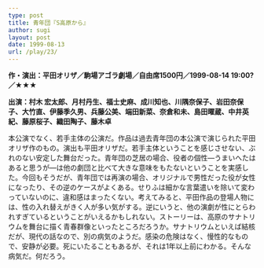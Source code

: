 ```yaml
---
type: post
title: 青年団『S高原から』
author: sugi
layout: post
date: 1999-08-13
url: /play/23/
---
```

**作・演出：平田オリザ／駒場アゴラ劇場／自由席1500円／1999-08-14 19:00?／★★★**

**出演：村木 宏太郎、月村丹生、福士史麻、成川知也、川隅奈保子、岩田奈保子、大竹直、伊藤季久男、兵藤公美、端田新菜、奈倉和未、島田曜蔵、中井英紀、藤原桜子、織田陶子、藤木卓**

本公演でなく、若手主体の公演だ。作品は過去青年団の本公演で演じられた平田オリザ作のもの。演出も平田オリザだ。若手主体ということを感じさせない、ぶれのない安定した舞台だった。青年団の芝居の場合、役者の個性―うまいへたはあると思うが―は他の劇団と比べて大きな意味をもたないということを実感した。今回もそうだが、青年団では再演の場合、オリジナルで男性だった役が女性になったり、その逆のケースがよくある。せりふは細かな言葉遣いを除いて変わっていないのに、違和感はまったくない。考えてみると、平田作品の登場人物には、性の入れ替えがきく人が多い気がする。逆にいうと、他の演劇が性にとらわれすぎているということがいえるかもしれない。ストーリーは、高原のサナトリウムを舞台に描く青春群像といったところだろうか。サナトリウムといえば結核だが、現代の話なので、別の病気のようだ。感染の危険はなく、慢性的なもので、安静が必要。死にいたることもあるが、それは1年以上前にわかる。そんな病気だ。何だろう。

